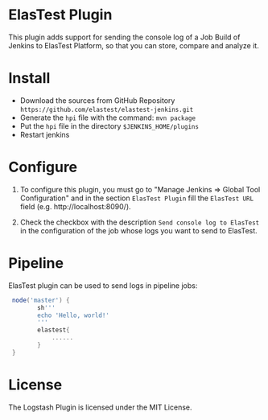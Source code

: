 ElasTest Plugin
=======================

This plugin adds support for sending the console log of a Job Build of Jenkins to ElasTest Platform, so that you can store, compare and analyze it.

Install
=======

* Download the sources from GitHub Repository `https://github.com/elastest/elastest-jenkins.git`
* Generate the `hpi` file with the command: `mvn package`
* Put the `hpi` file in the directory `$JENKINS_HOME/plugins`
* Restart jenkins

Configure
=========
1. To configure this plugin, you must go to "Manage Jenkins => Global Tool Configuration" and in the section `ElasTest Plugin` fill the `ElasTest URL` field (e.g. http://localhost:8090/).   

2. Check the checkbox with the description `Send console log to ElasTest` in the configuration of the job whose logs you want to send to ElasTest.

Pipeline
========

ElasTest plugin can be used to send logs in pipeline jobs:

```Groovy
 node('master') {
        sh'''
        echo 'Hello, world!'
        '''
        elastest{
            ......
        } 
 }
```

License
=======

The Logstash Plugin is licensed under the MIT License.



